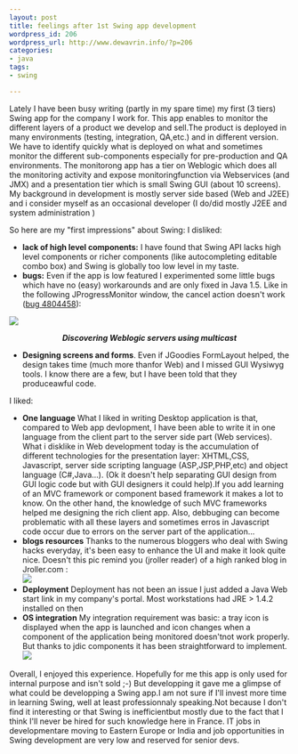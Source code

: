 ```yaml
--- 
layout: post
title: feelings after 1st Swing app development
wordpress_id: 206
wordpress_url: http://www.dewavrin.info/?p=206
categories: 
- java
tags:
- swing

---
```


Lately I have been busy writing (partly in my spare time) my first (3 tiers) Swing app  for the company I work for. This app enables to monitor the different layers of a product we develop and sell.The product is deployed in many environments (testing, integration, QA,etc.) and in different version. We have to identify quickly what is deployed on what and sometimes monitor the different sub-components especially for pre-production and QA environments. The monitorong app has a tier on Weblogic which does all the monitoring activity and expose monitoringfunction via Webservices (and JMX) and a presentation tier which is small Swing GUI (about 10 screens).  My background in development is mostly server side based (Web and J2EE) and i consider myself as an occasional developer (I do/did mostly J2EE and system administration )

 So here are my "first impressions" about Swing:
I disliked:<br />
- **lack of high level components:** I have found that Swing API lacks high level components or richer components (like autocompleting editable combo box) and Swing is globally too low level in my taste.
- **bugs:** Even if the app is low featured I experimented some little bugs which have no (easy) workarounds and are only fixed in Java 1.5. Like in the following JProgressMonitor window, the cancel action doesn&#39;t work ([bug 4804458](http://bugs.sun.com/bugdatabase/view_bug.do?bug_id=4804458)):

![](http://www.jroller.com/resources/l/ldewavrin/connect_diag.png)
<div align="center"><b><i>Discovering Weblogic servers using multicast</i></b></div>

- **Designing screens and forms**. Even if JGoodies FormLayout helped, the design takes time (much more thanfor Web) and I missed GUI Wysiwyg tools. I know there are a few, but I have been told that they produceawful code.

I liked:
- **One language** What I liked in writing Desktop application is that, compared to Web app devlopment, I have been able to write it in one language from the client part to the server side part (Web services). What i disklike in Web development today is the accumulation of different technologies for the presentation layer: XHTML,CSS, Javascript, server side scripting language (ASP,JSP,PHP,etc) and object language (C#,Java...). (Ok it doesn&#39;t help separating GUI design from GUI logic code but with GUI designers it could help).If you add learning of an MVC framework or component based framework it makes a lot to know. On the other hand, the knowledge of such MVC frameworks helped me designing the rich client app. Also, debbuging can become problematic with all these layers and sometimes erros in Javascript code occur due to errors on the server  part of the application... 
- **blogs resources** Thanks to the numerous bloggers who deal with Swing hacks everyday, it&#39;s been easy to enhance the UI and make it look quite nice. Doesn&#39;t this pic remind you (jroller reader) of a high ranked blog in Jroller.com :<br />![](http://www.jroller.com/resources/l/ldewavrin/ealisdiag.png)
- **Deployment** Deployment has not been an issue I just added a Java Web start link in my company&#39;s portal. Most workstations had JRE &gt; 1.4.2 installed on then
- **OS integration** My integration requirement was basic: a tray icon is displayed when the app is launched and icon changes when a component of the application being monitored doesn&#39;tnot work properly. But thanks to jdic components it has been straightforward to implement.<br />![](http://www.jroller.com/resources/l/ldewavrin/tray.PNG)

Overall, I enjoyed this experience. Hopefully for me this app is only used for internal purpose and isn't sold ;-) But developping it gave me a glimpse of what could be developping a Swing app.I am not sure if I'll invest more time in learning Swing, well at least professionnaly speaking.Not because I don't find it interesting or that Swing is inefficientbut mostly due to the fact that I think I'll never be hired for such knowledge here in France. IT jobs in developmentare moving to Eastern Europe or India and job opportunities in Swing development are very low and reserved for senior devs.
